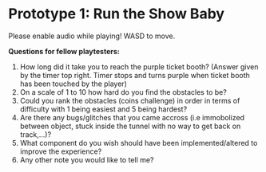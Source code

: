 # Prototype 1: Run the Show Baby

Please enable audio while playing! WASD to move.

**Questions for fellow playtesters:**

1. How long did it take you to reach the purple ticket booth? (Answer given by the timer top right. Timer stops and turns purple when ticket booth has been touched by the player)
2. On a scale of 1 to 10 how hard do you find the obstacles to be?
3. Could you rank the obstacles (coins challenge) in order in terms of difficulty with 1 being easiest and 5 being hardest?
4. Are there any bugs/glitches that you came accross (i.e immobolized between object, stuck inside the tunnel with no way to get back on track,...)? 
5. What component do you wish should have been implemented/altered to improve the experience? 
6. Any other note you would like to tell me?
